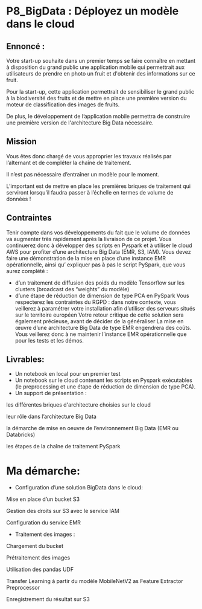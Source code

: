 # P8_BigData : Déployez un modèle dans le cloud


## Ennoncé : 

Votre start-up souhaite dans un premier temps se faire connaître en mettant à disposition du grand public une application mobile qui permettrait aux utilisateurs de prendre en photo un fruit et d'obtenir des informations sur ce fruit.

Pour la start-up, cette application permettrait de sensibiliser le grand public à la biodiversité des fruits et de mettre en place une première version du moteur de classification des images de fruits.

De plus, le développement de l’application mobile permettra de construire une première version de l'architecture Big Data nécessaire.

## Mission
Vous êtes donc chargé de vous approprier les travaux réalisés par l’alternant et de compléter la chaîne de traitement.

Il n’est pas nécessaire d’entraîner un modèle pour le moment.

L’important est de mettre en place les premières briques de traitement qui serviront lorsqu’il faudra passer à l’échelle en termes de volume de données !

## Contraintes

Tenir compte dans vos développements du fait que le volume de données va augmenter très rapidement après la livraison de ce projet. Vous continuerez donc à développer des scripts en Pyspark et à utiliser le cloud AWS pour profiter d’une architecture Big Data (EMR, S3, IAM).
Vous devez faire une démonstration de la mise en place d’une instance EMR opérationnelle, ainsi qu’ expliquer pas à pas le script PySpark, que vous aurez complété : 
- d’un traitement de diffusion des poids du modèle Tensorflow sur les clusters (broadcast des “weights” du modèle) 
- d’une étape de réduction de dimension de type PCA en PySpark 
Vous respecterez les contraintes du RGPD : dans notre contexte, vous veillerez à paramétrer votre installation afin d’utiliser des serveurs situés sur le territoire européen 
Votre retour critique de cette solution sera également précieuse, avant de décider de la généraliser
La mise en œuvre d’une architecture Big Data de type EMR engendrera des coûts. Vous veillerez donc à ne maintenir l’instance EMR opérationnelle que pour les tests et les démos.

## Livrables:
- Un notebook en local pour un premier test
- Un notebook sur le cloud contenant les scripts en Pyspark exécutables (le preprocessing et une étape de réduction de dimension de type PCA).
- Un support de présentation  :

 les différentes briques d'architecture choisies sur le cloud 
 
 leur rôle dans l’architecture Big Data 
 
 la démarche de mise en oeuvre de l’environnement Big Data (EMR ou Databricks)
 
 les étapes de la chaîne de traitement PySpark
 
# Ma démarche:

- Configuration d’une solution BigData dans le cloud:

 Mise en place d’un bucket S3
 
 Gestion des droits sur S3 avec le service IAM
 
 Configuration du service EMR

- Traitement des images : 

 Chargement du bucket
 
 Prétraitement des images
 
 Utilisation des pandas UDF
 
 Transfer Learning à partir du modèle  MobileNetV2 as Feature Extractor Preprocessor
 
 Enregistrement du résultat sur S3
